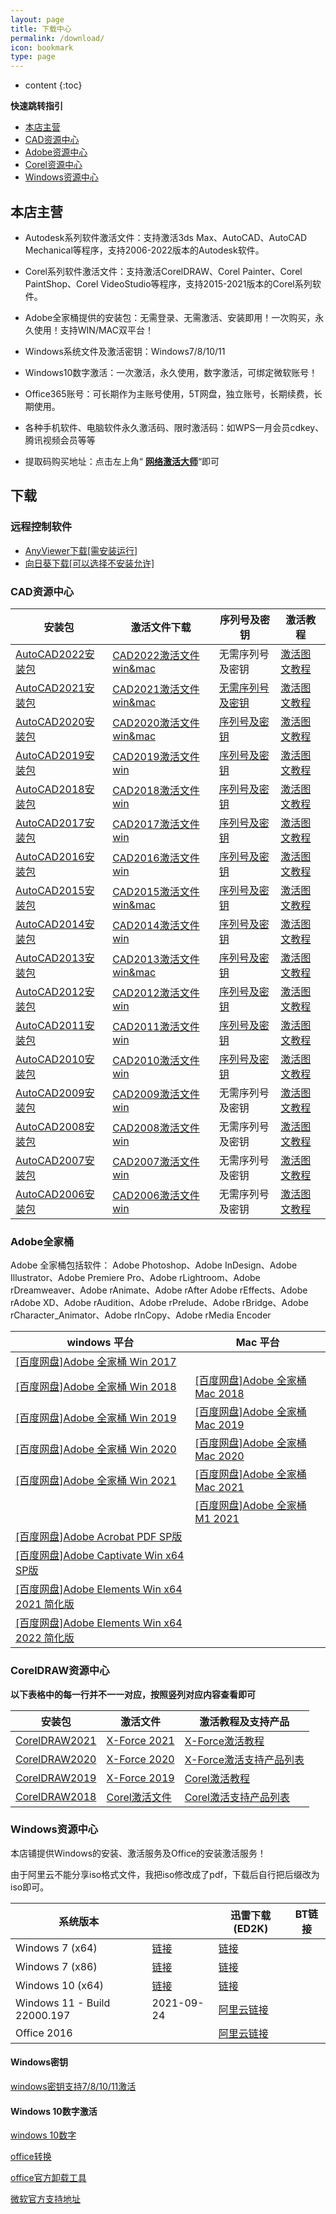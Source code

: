 ```yaml
---
layout: page
title: 下载中心
permalink: /download/
icon: bookmark
type: page
---
```


* content
{:toc}

**快速跳转指引**

- [本店主营](/download/#本店主营)
- [CAD资源中心](/download/#cad资源中心)
- [Adobe资源中心](/download/#adobe全家桶)
- [Corel资源中心](/download/#corel资源中心)
- [Windows资源中心](/download/#windows资源中心)
## 本店主营 

* Autodesk系列软件激活文件：支持激活3ds Max、AutoCAD、AutoCAD Mechanical等程序，支持2006-2022版本的Autodesk软件。

* Corel系列软件激活文件：支持激活CorelDRAW、Corel Painter、Corel PaintShop、Corel VideoStudio等程序，支持2015-2021版本的Corel系列软件。

* Adobe全家桶提供的安装包：无需登录、无需激活、安装即用！一次购买，永久使用！支持WIN/MAC双平台！

* Windows系统文件及激活密钥：Windows7/8/10/11

* Windows10数字激活：一次激活，永久使用，数字激活，可绑定微软账号！

* Office365账号：可长期作为主账号使用，5T网盘，独立账号，长期续费，长期使用。

* 各种手机软件、电脑软件永久激活码、限时激活码：如WPS一月会员cdkey、腾讯视频会员等等


* 提取码购买地址：点击左上角“ **[网络激活大师](https://ms365.taobao.com)**“即可

## 下载

### 远程控制软件
* [AnyViewer下载[需安装运行]](https://download.aomeikeji.com/Anyviewer.zip) 
* [向日葵下载[可以选择不安装允许]](https://sunlogin.oray.com/download/)


### CAD资源中心


| 安装包 | 激活文件下载 | 序列号及密钥 | 激活教程 |
| --- | --- | --- | --- |
|[AutoCAD2022安装包](https://pan.baidu.com/s/1ivvANJM8jtAdLnEiG6D1bg)|[CAD2022激活文件win&mac](https://ods.lanzoui.com/iJgnDuck1qj) |无需序列号及密钥| [激活图文教程](/cad/#autodesk2022激活图文教程) |
|[AutoCAD2021安装包](https://pan.baidu.com/s/1Itxgy-0fY9JeJK3vIel9pQ)|[CAD2021激活文件win&mac](https://ods.lanzoui.com/iphLyuck1eh) |[无需序列号及密钥](/cad2021/)| [激活图文教程](/cad/#autodesk2021激活教程) |
|[AutoCAD2020安装包](https://pan.baidu.com/s/1hLkX-TM1IIF9O1Xsl12_lw)|[CAD2020激活文件win&mac](https://ods.lanzoui.com/iCDwAuck1dg) |[序列号及密钥](/cad2020/)| [激活图文教程](/cad/#autodesk2006-2020激活图文教程) |
|[AutoCAD2019安装包](https://pan.baidu.com/s/1nYGWrUHY6ziTLpzCt0561g)|[CAD2019激活文件win](https://ods.lanzoui.com/iAWLYuck90b) |[序列号及密钥](/cad2019/)| [激活图文教程](/cad/#autodesk2006-2020激活图文教程) |
|[AutoCAD2018安装包](https://pan.baidu.com/s/1l63H8LtujA6ib8P_QxpYNw)|[CAD2018激活文件win](https://ods.lanzoui.com/iskfVuck0he) |[序列号及密钥](/cad2018/)| [激活图文教程](/cad/#autodesk2006-2020激活图文教程) |
|[AutoCAD2017安装包](https://pan.baidu.com/s/1_OfwHDrRdNfz5kvOWAzkPw)|[CAD2017激活文件win](https://ods.lanzoui.com/iGP0Iuck07e) |[序列号及密钥](/cad2017/)| [激活图文教程](/cad/#autodesk2006-2020激活图文教程) |
|[AutoCAD2016安装包](https://pan.baidu.com/s/1uu7y2lecjZJTgt88VxSB1g)|[CAD2016激活文件win](https://ods.lanzoui.com/iBbJFuck02j) |[序列号及密钥](/cad2016/)| [激活图文教程](/cad/#autodesk2006-2020激活图文教程) |
|[AutoCAD2015安装包](https://pan.baidu.com/s/1SYksVl3Dhp-EWuCdReKAiA)|[CAD2015激活文件win&mac](https://ods.lanzoui.com/ivrAJucjzmd) |[序列号及密钥](/cad2015/)| [激活图文教程](/cad/#autodesk2006-2020激活图文教程) |
|[AutoCAD2014安装包](https://pan.baidu.com/s/1fPYrHshObMN8biVqDLB1tA)|[CAD2014激活文件win](https://ods.lanzoui.com/iTKMVuck34j) |[序列号及密钥](/cad2014/)| [激活图文教程](/cad/#autodesk2006-2020激活图文教程) |
|[AutoCAD2013安装包](https://pan.baidu.com/s/158taj0FozVj4tkroY1tiaw)|[CAD2013激活文件win&mac](https://ods.lanzoui.com/ia1DUuck32h) |[序列号及密钥](/cad2013/)| [激活图文教程](/cad/#autodesk2006-2020激活图文教程) |
|[AutoCAD2012安装包](https://pan.baidu.com/s/1Ak9jSD9G7w3DvKYAwS5Rvw)|[CAD2012激活文件win](https://ods.lanzoui.com/ip7O7uck2va) |[序列号及密钥](/cad2012/)| [激活图文教程](/cad/#autodesk2006-2020激活图文教程) |
|[AutoCAD2011安装包](https://pan.baidu.com/s/1CmfgfGiwnmZJwZDKzVCE9g)|[CAD2011激活文件win](https://ods.lanzoui.com/iTmFHuck2gf) |[序列号及密钥](/cad2011/)| [激活图文教程](/cad/#autodesk2006-2020激活图文教程) |
|[AutoCAD2010安装包](https://pan.baidu.com/s/1OgCrzyh3LDzyed9rC3F1aw)|[CAD2010激活文件win](https://ods.lanzoui.com/iVtpkuck2cb) |[序列号及密钥](/cad2010/)| [激活图文教程](/cad/#autodesk2006-2020激活图文教程) |
|[AutoCAD2009安装包](https://pan.baidu.com/s/1v20ivGADW6n99clww80j9Q)|[CAD2009激活文件win](https://ods.lanzoui.com/iXrjiuck29i) |无需序列号及密钥| [激活图文教程](/cad/#autodesk2006-2020激活图文教程) |
|[AutoCAD2008安装包](https://pan.baidu.com/s/1OMX0AmQRMiyNhF2yDWZiJw)|[CAD2008激活文件win](https://ods.lanzoui.com/iKu9Quck26f) |无需序列号及密钥| [激活图文教程](/cad/#autodesk2006-2020激活图文教程) |
|[AutoCAD2007安装包](https://pan.baidu.com/s/1mTALnVqBKrlcqZQm5rcTcg)|[CAD2007激活文件win](https://ods.lanzoui.com/iCPQPuck23c) |无需序列号及密钥| [激活图文教程](/cad/#autodesk2006-2020激活图文教程) |
|[AutoCAD2006安装包](https://pan.baidu.com/s/1RPuoFNw325B-F99BmoBIKw)|[CAD2006激活文件win](https://ods.lanzoui.com/i5S9nuck1zi) |无需序列号及密钥| [激活图文教程](/cad/#autodesk2006-2020激活图文教程) |

### Adobe全家桶

Adobe 全家桶包括软件： Adobe Photoshop、Adobe InDesign、Adobe Illustrator、Adobe Premiere Pro、Adobe rLightroom、Adobe rDreamweaver、Adobe rAnimate、Adobe rAfter   Adobe rEffects、Adobe rAdobe XD、Adobe rAudition、Adobe rPrelude、Adobe rBridge、Adobe rCharacter_Animator、Adobe rInCopy、Adobe rMedia Encoder 


| windows 平台 | Mac 平台|
| --- | --- |
| [[百度网盘]Adobe 全家桶  Win 2017](https://pan.baidu.com/s/1qkphct5gWfgz0t5JBSa0Zw) | 
| [[百度网盘]Adobe 全家桶  Win 2018](https://pan.baidu.com/s/1Zew0XZM8nw5nfVjybNmXWA) | [[百度网盘]Adobe 全家桶  Mac 2018](https://pan.baidu.com/s/1BLajy0jxDhncvxCWxvq21A) |
| [[百度网盘]Adobe 全家桶  Win 2019](https://pan.baidu.com/s/1vkUzXAhgwALroOnZSof1mw) | [[百度网盘]Adobe 全家桶  Mac 2019](https://pan.baidu.com/s/1eAXcAR1-2ONnXAe-SVpurQ) |
| [[百度网盘]Adobe 全家桶  Win 2020](https://pan.baidu.com/s/1gChCB9jE6OZ8YdDNy392Bg) | [[百度网盘]Adobe 全家桶  Mac 2020](https://pan.baidu.com/s/1dLKOYtGvXfX8Z9KDt55JFA) |
| [[百度网盘]Adobe 全家桶  Win 2021](https://pan.baidu.com/s/1yR9HjMgLC86foN4JbkTrqQ) | [[百度网盘]Adobe 全家桶  Mac 2021](https://pan.baidu.com/s/1yISAD5U5QiRQchcTSWEC9w) |
| | [[百度网盘]Adobe 全家桶  M1 2021](https://pan.baidu.com/s/1yISAD5U5QiRQchcTSWEC9w) |
| [[百度网盘]Adobe Acrobat PDF SP版](https://pan.baidu.com/s/1Rz7_43gHHt-S3c1eXTPaLQ) | |
| [[百度网盘]Adobe Captivate Win x64 SP版](https://pan.baidu.com/s/1IJetSmOPsHhhoeb5_Vv1FA) | 
| [[百度网盘]Adobe Elements Win x64  2021 简化版](https://pan.baidu.com/s/17NJaMZAzzGK8qhB3WS0A2w) | 
| [[百度网盘]Adobe Elements Win x64  2022 简化版](https://pan.baidu.com/s/17NJaMZAzzGK8qhB3WS0A2w) | 


### CorelDRAW资源中心


**以下表格中的每一行并不一一对应，按照竖列对应内容查看即可**

| 安装包 | 激活文件 | 激活教程及支持产品 |
| --- | --- | --- |
| [CorelDRAW2021]() | [X-Force 2021](https://ods.lanzoui.com/i0HE0ue1lmd) | [X-Force激活教程](/Corel/#x-force激活方案教程) |
| [CorelDRAW2020]() | [X-Force 2020](https://ods.lanzoui.com/ihta2ue1llc) | [X-Force激活支持产品列表](/Corel/#x-force激活方案支持产品列表) |
| [CorelDRAW2019]() | [X-Force 2019](https://ods.lanzoui.com/iNw6que1lkb) | [Corel激活教程](/Corel/#corel激活方案教程) |
| [CorelDRAW2018]() | [Corel激活文件](https://ods.lanzoui.com/isbWEue1lne) | [Corel激活支持产品列表](/Corel/#corel激活方案支持产品列表) |

### Windows资源中心

本店铺提供Windows的安装、激活服务及Office的安装激活服务！

由于阿里云不能分享iso格式文件，我把iso修改成了pdf，下载后自行把后缀改为iso即可。

| 系统版本 |  | 迅雷下载(ED2K) | BT链接 |
| --- | --- | --- | --- |
Windows 7 (x64) | [链接][1]|[链接][2]|
Windows 7 (x86) | [链接][3]|[链接][4]|
Windows 10 (x64)| [链接][5]|[链接][6]|
Windows 11  - Build 22000.197|2021-09-24|[阿里云链接][11]||
Office 2016 ||[阿里云链接][11]||

#### Windows密钥
[windows密钥支持7/8/10/11激活](https://item.taobao.com/item.htm?ft=t&id=656613587666)
#### Windows 10数字激活
[windows 10数字](https://ods.lanzoui.com/i1lPsu0kkaf)

[office转换](https://ods.lanzoui.com/ikWtUukpkte)

[office官方卸载工具](https://aka.ms/SaRA-officeUninstallFromPC)

[微软官方支持地址](https://support.microsoft.com/)

[1]: ed2k://|file|cn_Windows_7_ultimate_with_sp1_x64_dvd_u_677408.iso|3420557312|B58548681854236C7939003B583A8078|/
[2]: magnet:?xt=urn:btih:E86414F638E11104248108B155BE9408A8362509&dn=cn_Windows_7_ultimate_with_sp1_x64_dvd_u_677408.iso&xl=3420557312
[3]: ed2k://|file|cn_Windows_7_ultimate_with_sp1_x86_dvd_u_677486.iso|2653276160|7503E4B9B8738DFCB95872445C72AEFB|/
[4]: magnet:?xt=urn:btih:585DF592DE43A067C75CFE5A639B41FC3F24DA6F&dn=cn_Windows_7_ultimate_with_sp1_x86_dvd_u_677486.iso&xl=2653276160
[5]: ed2k://|file|zh-cn_Windows_10_business_editions_version_21h1_updated_aug_2021_x64_dvd_e77da303.iso|5718181888|95679849D8F40DA52EB6DAF3DE97283B|/
[6]: ed2k://|file|zh-cn_Windows_10_business_editions_version_21h1_updated_aug_2021_x64_dvd_e77da303.iso|5718181888|95679849D8F40DA52EB6DAF3DE97283B|/
[7]: ed2k://|file|zh-cn_Windows_10_consumer_editions_version_21h1_updated_aug_2021_x64_dvd_4de56d76.iso|5831573504|B5E8A86D6C148A11292EBE45C81773AB|/
[8]: magnet:?xt=urn:btih:478BBEAA57454993C0C78A3018E1AE80219258CD&dn=zh-cn_Windows_10_consumer_editions_version_21h1_updated_aug_2021_x64_dvd_4de56d76.iso&xl=5831573504
[9]: ed2k://|file|Windows11_InsiderPreview_Client_x64_zh-cn_22454.iso|4903213056|A4FD6D7058261FCB31D076BA727FAF77|/
[10]: magnet:?xt=urn:btih:72DCA2544C2135412A0725307FB2C7CD97D22261&dn=Windows11_InsiderPreview_Client_x64_zh-cn_22454.iso&xl=4903213056
[11]: https://www.aliyundrive.com/s/eH6QBi4BBwB
 